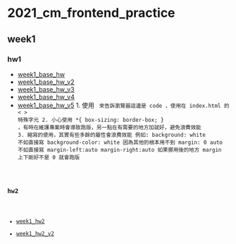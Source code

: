 # 2021_cm_frontend_practice
 
## week1
### hw1
- [week1_base_hw](https://jaosn60810.github.io/2021_cm_frontend_practice/week1_all/week1_base_hw/)
- [week1_base_hw_v2](https://jaosn60810.github.io/2021_cm_frontend_practice/week1_all/week1_base_hw_v2/)
- [week1_base_hw_v3](https://jaosn60810.github.io/2021_cm_frontend_practice/week1_all/week1_base_hw_v3/)
- [week1_base_hw_v4](https://jaosn60810.github.io/2021_cm_frontend_practice/week1_all/week1_base_hw_v4/)
- [week1_base_hw_v5](https://jaosn60810.github.io/2021_cm_frontend_practice/week1_all/week1_base_hw_v5/)
1\. 使用 <code> 來告訴瀏覽器這邊是 code ，使用在 index.html 的 < > 特殊字元 
2\. 小心使用 *{ box-sizing: border-box; } ，有時在維護專案時會導致跑版，另一點在有需要的地方加就好，避免浪費效能
3\. 縮寫的使用，其實有些多餘的屬性會浪費效能
 例如:
 background: white 不如直接寫 background-color: white 因為其他的根本用不到
 margin: 0 auto 不如直接寫 margin-left:auto margin-right:auto 如果挪用後的地方 margin 上下剛好不是 0 就會跑版 

### hw2
- [week1_hw2](https://jaosn60810.github.io/2021_cm_frontend_practice/week1_all/week1_hw2/)
- [week1_hw2_v2](https://jaosn60810.github.io/2021_cm_frontend_practice/week1_all/week1_hw2_v2/)
